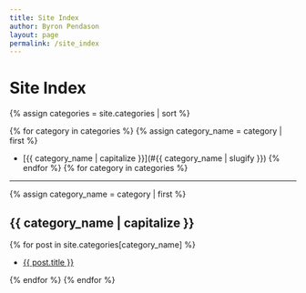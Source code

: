 ```yaml
---
title: Site Index
author: Byron Pendason
layout: page
permalink: /site_index
---
```


# Site Index

{% assign categories = site.categories | sort %}

{% for category in categories %}
{% assign category_name = category | first %}
- [{{ category_name | capitalize }}](#{{ category_name | slugify }})
{% endfor %}
{% for category in categories %}
* * *
{% assign category_name = category | first %}

<h2 id="{{ category_name | slugify }}">{{ category_name | capitalize }}</h2>

{% for post in site.categories[category_name] %}

- [{{ post.title }}]({{post.url}})

{% endfor %}
{% endfor %}
